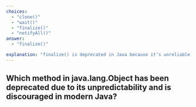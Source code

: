 ```yaml
---
choices:
  - "clone()"
  - "wait()"
  - "finalize()"
  - "notifyAll()"
answer:
  - "finalize()"

explanation: "finalize() is deprecated in Java because it’s unreliable for resource cleanup."
---
```


## Which method in java.lang.Object has been deprecated due to its unpredictability and is discouraged in modern Java?
